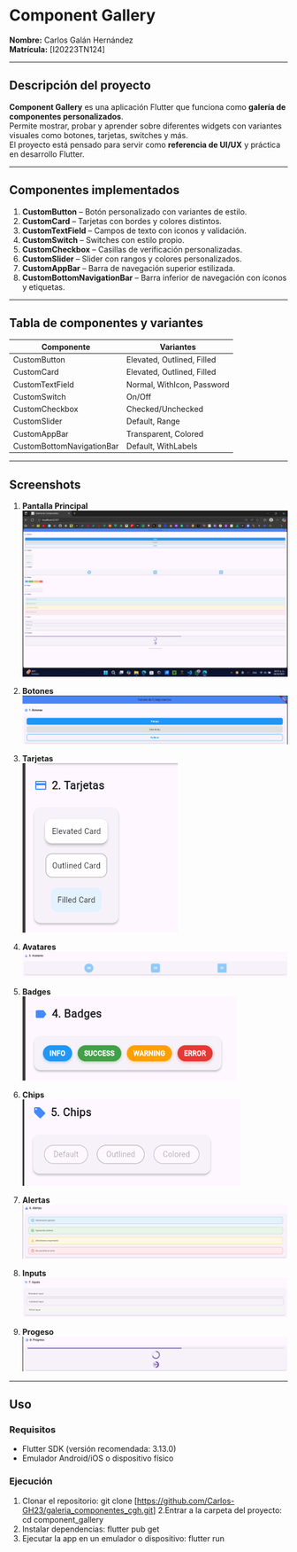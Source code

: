 # Component Gallery

**Nombre:** Carlos Galán Hernández  
**Matrícula:** [I20223TN124]

---

## Descripción del proyecto
**Component Gallery** es una aplicación Flutter que funciona como **galería de componentes personalizados**.  
Permite mostrar, probar y aprender sobre diferentes widgets con variantes visuales como botones, tarjetas, switches y más.  
El proyecto está pensado para servir como **referencia de UI/UX** y práctica en desarrollo Flutter.

---

## Componentes implementados
1. **CustomButton** – Botón personalizado con variantes de estilo.  
2. **CustomCard** – Tarjetas con bordes y colores distintos.  
3. **CustomTextField** – Campos de texto con iconos y validación.  
4. **CustomSwitch** – Switches con estilo propio.  
5. **CustomCheckbox** – Casillas de verificación personalizadas.  
6. **CustomSlider** – Slider con rangos y colores personalizados.  
7. **CustomAppBar** – Barra de navegación superior estilizada.  
8. **CustomBottomNavigationBar** – Barra inferior de navegación con íconos y etiquetas.

---

## Tabla de componentes y variantes

| Componente               | Variantes                       |
|---------------------------|---------------------------------|
| CustomButton             | Elevated, Outlined, Filled      |
| CustomCard               | Elevated, Outlined, Filled      |
| CustomTextField          | Normal, WithIcon, Password      |
| CustomSwitch             | On/Off                          |
| CustomCheckbox           | Checked/Unchecked               |
| CustomSlider             | Default, Range                  |
| CustomAppBar             | Transparent, Colored            |
| CustomBottomNavigationBar| Default, WithLabels             |

---

## Screenshots

1. **Pantalla Principal**  
   ![Botones](screenshots/pantalla_princiapl.png)

2. **Botones**  
   ![Botones](screenshots/buttons.png)

3. **Tarjetas**  
   ![Tarjetas](screenshots/cards.png)
4. **Avatares**  
   ![Avatares](screenshots/avatares.png)

5. **Badges**  
   ![Badges](screenshots/badges.png)

6. **Chips**  
   ![Chips](screenshots/chips.png)

7. **Alertas**  
   ![Alertasa](screenshots/alertas.png)

8. **Inputs**  
   ![Inputs](screenshots/inputs.png)

9. **Progeso**  
   ![Progreso](screenshots/progreso.png)

---

## Uso

### Requisitos
- Flutter SDK (versión recomendada: 3.13.0)  
- Emulador Android/iOS o dispositivo físico  

### Ejecución
1. Clonar el repositorio:
   git clone [https://github.com/Carlos-GH23/galeria_componentes_cgh.git]
2.Entrar a la carpeta del proyecto:
  cd component_gallery
3. Instalar dependencias:
  flutter pub get
4. Ejecutar la app en un emulador o dispositivo:
  flutter run
